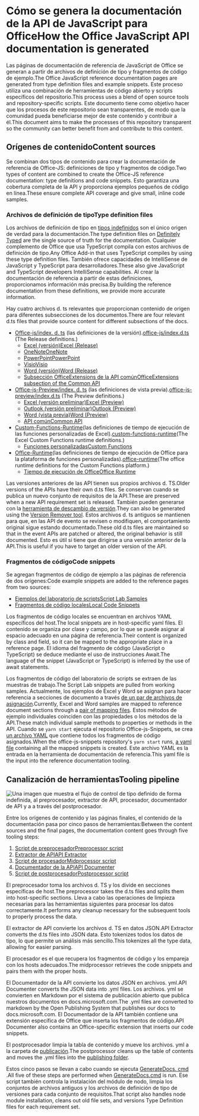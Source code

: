 # <a name="how-the-office-javascript-api-documentation-is-generated"></a><span data-ttu-id="d9dcc-101">Cómo se genera la documentación de la API de JavaScript para Office</span><span class="sxs-lookup"><span data-stu-id="d9dcc-101">How the Office JavaScript API documentation is generated</span></span>

<span data-ttu-id="d9dcc-102">Las páginas de documentación de referencia de JavaScript de Office se generan a partir de archivos de definición de tipo y fragmentos de código de ejemplo.</span><span class="sxs-lookup"><span data-stu-id="d9dcc-102">The Office JavaScript reference documentation pages are generated from type definition files and example snippets.</span></span> <span data-ttu-id="d9dcc-103">Este proceso utiliza una combinación de herramientas de código abierto y scripts específicos del repositorio.</span><span class="sxs-lookup"><span data-stu-id="d9dcc-103">This process uses a blend of open source tools and repository-specific scripts.</span></span> <span data-ttu-id="d9dcc-104">Este documento tiene como objetivo hacer que los procesos de este repositorio sean transparentes, de modo que la comunidad pueda beneficiarse mejor de este contenido y contribuir a él.</span><span class="sxs-lookup"><span data-stu-id="d9dcc-104">This document aims to make the processes of this repository transparent so the community can better benefit from and contribute to this content.</span></span>

## <a name="content-sources"></a><span data-ttu-id="d9dcc-105">Orígenes de contenido</span><span class="sxs-lookup"><span data-stu-id="d9dcc-105">Content sources</span></span>

<span data-ttu-id="d9dcc-106">Se combinan dos tipos de contenido para crear la documentación de referencia de Office-JS: definiciones de tipo y fragmentos de código.</span><span class="sxs-lookup"><span data-stu-id="d9dcc-106">Two types of content are combined to create the Office-JS reference documentation: type definitions and code snippets.</span></span> <span data-ttu-id="d9dcc-107">Esto garantiza una cobertura completa de la API y proporciona ejemplos pequeños de código en línea.</span><span class="sxs-lookup"><span data-stu-id="d9dcc-107">These ensure complete API coverage and give small, inline code samples.</span></span>

### <a name="type-definition-files"></a><span data-ttu-id="d9dcc-108">Archivos de definición de tipo</span><span class="sxs-lookup"><span data-stu-id="d9dcc-108">Type definition files</span></span>

<span data-ttu-id="d9dcc-109">Los archivos de definición de tipo en [tipos indefinidos](https://github.com/DefinitelyTyped/DefinitelyTyped) son el único origen de verdad para la documentación.</span><span class="sxs-lookup"><span data-stu-id="d9dcc-109">The type definition files on [Definitely Typed](https://github.com/DefinitelyTyped/DefinitelyTyped) are the single source of truth for the documentation.</span></span> <span data-ttu-id="d9dcc-110">Cualquier complemento de Office que usa TypeScript compila con estos archivos de definición de tipo.</span><span class="sxs-lookup"><span data-stu-id="d9dcc-110">Any Office Add-in that uses TypeScript compiles by using these type definition files.</span></span> <span data-ttu-id="d9dcc-111">También ofrece capacidades de IntelliSense de JavaScript y TypeScript para desarrolladores.</span><span class="sxs-lookup"><span data-stu-id="d9dcc-111">These also give JavaScript and TypeScript developers IntelliSense capabilities.</span></span> <span data-ttu-id="d9dcc-112">Al crear la documentación de referencia a partir de estas definiciones, proporcionamos información más precisa.</span><span class="sxs-lookup"><span data-stu-id="d9dcc-112">By building the reference documentation from these definitions, we provide more accurate information.</span></span>

<span data-ttu-id="d9dcc-113">Hay cuatro archivos d. ts relevantes que proporcionan contenido de origen para diferentes subsecciones de los documentos.</span><span class="sxs-lookup"><span data-stu-id="d9dcc-113">There are four relevant d.ts files that provide source content for different subsections of the docs.</span></span>

- <span data-ttu-id="d9dcc-114">[Office-js/index. d. ts](https://raw.githubusercontent.com/DefinitelyTyped/DefinitelyTyped/master/types/office-js/index.d.ts) (las definiciones de la versión).</span><span class="sxs-lookup"><span data-stu-id="d9dcc-114">[office-js/index.d.ts](https://raw.githubusercontent.com/DefinitelyTyped/DefinitelyTyped/master/types/office-js/index.d.ts) (The Release definitions.)</span></span>
  - [<span data-ttu-id="d9dcc-115">Excel (versión)</span><span class="sxs-lookup"><span data-stu-id="d9dcc-115">Excel (Release)</span></span>](https://docs.microsoft.com/javascript/api/excel_release)
  - [<span data-ttu-id="d9dcc-116">OneNote</span><span class="sxs-lookup"><span data-stu-id="d9dcc-116">OneNote</span></span>](https://docs.microsoft.com/javascript/api/onenote)
  - [<span data-ttu-id="d9dcc-117">PowerPoint</span><span class="sxs-lookup"><span data-stu-id="d9dcc-117">PowerPoint</span></span>](https://docs.microsoft.com/javascript/api/powerpoint)
  - [<span data-ttu-id="d9dcc-118">Visio</span><span class="sxs-lookup"><span data-stu-id="d9dcc-118">Visio</span></span>](https://docs.microsoft.com/javascript/api/visio)
  - [<span data-ttu-id="d9dcc-119">Word (versión)</span><span class="sxs-lookup"><span data-stu-id="d9dcc-119">Word (Release)</span></span>](https://docs.microsoft.com/javascript/api/word_release)
  - [<span data-ttu-id="d9dcc-120">Subsección OfficeExtensions de la API común</span><span class="sxs-lookup"><span data-stu-id="d9dcc-120">OfficeExtensions subsection of the Common API</span></span>](https://docs.microsoft.com/javascript/api/office)
- <span data-ttu-id="d9dcc-121">[Office-js-Preview/index. d. ts](https://raw.githubusercontent.com/DefinitelyTyped/DefinitelyTyped/master/types/office-js-preview/index.d.ts) (las definiciones de vista previa).</span><span class="sxs-lookup"><span data-stu-id="d9dcc-121">[office-js-preview/index.d.ts](https://raw.githubusercontent.com/DefinitelyTyped/DefinitelyTyped/master/types/office-js-preview/index.d.ts) (The Preview definitions.)</span></span>
  - [<span data-ttu-id="d9dcc-122">Excel (versión preliminar)</span><span class="sxs-lookup"><span data-stu-id="d9dcc-122">Excel (Preview)</span></span>](https://docs.microsoft.com/javascript/api/excel)
  - [<span data-ttu-id="d9dcc-123">Outlook (versión preliminar)</span><span class="sxs-lookup"><span data-stu-id="d9dcc-123">Outlook (Preview)</span></span>](https://docs.microsoft.com/javascript/api/outlook)
  - [<span data-ttu-id="d9dcc-124">Word (vista previa)</span><span class="sxs-lookup"><span data-stu-id="d9dcc-124">Word (Preview)</span></span>](https://docs.microsoft.com/javascript/api/word)
  - [<span data-ttu-id="d9dcc-125">API común</span><span class="sxs-lookup"><span data-stu-id="d9dcc-125">Common API</span></span>](https://docs.microsoft.com/javascript/api/office)
- <span data-ttu-id="d9dcc-126">[Custom-Functions-Runtime](https://github.com/DefinitelyTyped/DefinitelyTyped/blob/master/types/custom-functions-runtime/index.d.ts)(las definiciones de tiempo de ejecución de las funciones personalizadas de Excel).</span><span class="sxs-lookup"><span data-stu-id="d9dcc-126">[custom-functions-runtime](https://github.com/DefinitelyTyped/DefinitelyTyped/blob/master/types/custom-functions-runtime/index.d.ts)(The Excel Custom Functions runtime definitions.)</span></span>
  - [<span data-ttu-id="d9dcc-127">Funciones personalizadas</span><span class="sxs-lookup"><span data-stu-id="d9dcc-127">Custom Functions</span></span>](https://docs.microsoft.com/javascript/api/custom-functions-runtime)
- <span data-ttu-id="d9dcc-128">[Office-Runtime](https://github.com/DefinitelyTyped/DefinitelyTyped/blob/master/types/office-runtime/index.d.ts)(las definiciones de tiempo de ejecución de Office para la plataforma de funciones personalizadas).</span><span class="sxs-lookup"><span data-stu-id="d9dcc-128">[office-runtime](https://github.com/DefinitelyTyped/DefinitelyTyped/blob/master/types/office-runtime/index.d.ts)(The office runtime definitions for the Custom Functions platform.)</span></span>
  - [<span data-ttu-id="d9dcc-129">Tiempo de ejecución de Office</span><span class="sxs-lookup"><span data-stu-id="d9dcc-129">Office Runtime</span></span>](https://docs.microsoft.com/javascript/api/office-runtime)

<span data-ttu-id="d9dcc-130">Las versiones anteriores de las API tienen sus propios archivos d. TS.</span><span class="sxs-lookup"><span data-stu-id="d9dcc-130">Older versions of the APIs have their own d.ts files.</span></span> <span data-ttu-id="d9dcc-131">Se conservan cuando se publica un nuevo conjunto de requisitos de la API.</span><span class="sxs-lookup"><span data-stu-id="d9dcc-131">These are preserved when a new API requirement set is released.</span></span> <span data-ttu-id="d9dcc-132">También pueden generarse con la [herramienta de descambio de versión](https://github.com/OfficeDev/office-js-docs-reference/blob/master/generate-docs/tools/VersionRemover.ts).</span><span class="sxs-lookup"><span data-stu-id="d9dcc-132">They can also be generated using the [Version Remover tool](https://github.com/OfficeDev/office-js-docs-reference/blob/master/generate-docs/tools/VersionRemover.ts).</span></span> <span data-ttu-id="d9dcc-133">Estos archivos d. ts antiguos se mantienen para que, en las API de evento se revisen o modifiquen, el comportamiento original sigue estando documentado.</span><span class="sxs-lookup"><span data-stu-id="d9dcc-133">These old d.ts files are maintained so that in the event APIs are patched or altered, the original behavior is still documented.</span></span> <span data-ttu-id="d9dcc-134">Esto es útil si tiene que dirigirse a una versión anterior de la API.</span><span class="sxs-lookup"><span data-stu-id="d9dcc-134">This is useful if you have to target an older version of the API.</span></span>

### <a name="code-snippets"></a><span data-ttu-id="d9dcc-135">Fragmentos de código</span><span class="sxs-lookup"><span data-stu-id="d9dcc-135">Code snippets</span></span>

<span data-ttu-id="d9dcc-136">Se agregan fragmentos de código de ejemplo a las páginas de referencia de dos orígenes:</span><span class="sxs-lookup"><span data-stu-id="d9dcc-136">Code example snippets are added to the reference pages from two sources:</span></span>

- [<span data-ttu-id="d9dcc-137">Ejemplos del laboratorio de scripts</span><span class="sxs-lookup"><span data-stu-id="d9dcc-137">Script Lab Samples</span></span>](https://github.com/OfficeDev/office-js-snippets)
- [<span data-ttu-id="d9dcc-138">Fragmentos de código locales</span><span class="sxs-lookup"><span data-stu-id="d9dcc-138">Local Code Snippets</span></span>](https://github.com/OfficeDev/office-js-docs-reference/tree/master/docs/code-snippets)

<span data-ttu-id="d9dcc-139">Los fragmentos de código locales se encuentran en archivos YAML específicos del host.</span><span class="sxs-lookup"><span data-stu-id="d9dcc-139">The local snippets are in host-specific yaml files.</span></span> <span data-ttu-id="d9dcc-140">El contenido se organiza por clase y campo, por lo que se puede asignar al espacio adecuado en una página de referencia.</span><span class="sxs-lookup"><span data-stu-id="d9dcc-140">Their content is organized by class and field, so it can be mapped to the appropriate place in a reference page.</span></span> <span data-ttu-id="d9dcc-141">El idioma del fragmento de código (JavaScript o TypeScript) se deduce mediante el uso de instrucciones Await.</span><span class="sxs-lookup"><span data-stu-id="d9dcc-141">The language of the snippet (JavaScript or TypeScript) is inferred by the use of await statements.</span></span>

<span data-ttu-id="d9dcc-142">Los fragmentos de código del laboratorio de scripts se extraen de las muestras de trabajo.</span><span class="sxs-lookup"><span data-stu-id="d9dcc-142">The Script Lab snippets are pulled from working samples.</span></span> <span data-ttu-id="d9dcc-143">Actualmente, los ejemplos de Excel y Word se asignan para hacer referencia a secciones de documento a través [de un par de archivos de asignación](https://github.com/OfficeDev/office-js-snippets/tree/master/snippet-extractor-metadata).</span><span class="sxs-lookup"><span data-stu-id="d9dcc-143">Currently, Excel and Word samples are mapped to reference document sections through a [pair of mapping files](https://github.com/OfficeDev/office-js-snippets/tree/master/snippet-extractor-metadata).</span></span> <span data-ttu-id="d9dcc-144">Estos métodos de ejemplo individuales coinciden con las propiedades o los métodos de la API.</span><span class="sxs-lookup"><span data-stu-id="d9dcc-144">These match individual sample methods to properties or methods in the API.</span></span> <span data-ttu-id="d9dcc-145">Cuando se `yarn start` ejecuta el repositorio Office-js-Snippets, se crea [un archivo YAML](https://github.com/OfficeDev/office-js-snippets/blob/master/snippet-extractor-output/snippets.yaml) que contiene todos los fragmentos de código asignados.</span><span class="sxs-lookup"><span data-stu-id="d9dcc-145">When the office-js-snippets repository's `yarn start` runs, [a yaml file](https://github.com/OfficeDev/office-js-snippets/blob/master/snippet-extractor-output/snippets.yaml) containing all the mapped snippets is created.</span></span> <span data-ttu-id="d9dcc-146">Este archivo YAML es la entrada en la herramienta de documentación de referencia.</span><span class="sxs-lookup"><span data-stu-id="d9dcc-146">This yaml file is the input into the reference documentation tooling.</span></span>

## <a name="tooling-pipeline"></a><span data-ttu-id="d9dcc-147">Canalización de herramientas</span><span class="sxs-lookup"><span data-stu-id="d9dcc-147">Tooling pipeline</span></span>

![Una imagen que muestra el flujo de control de tipo definido de forma indefinida, al preprocesador, extractor de API, procesador, documentador de API y a a través del postprocesador.](ToolingPipeline.png)

<span data-ttu-id="d9dcc-149">Entre los orígenes de contenido y las páginas finales, el contenido de la documentación pasa por cinco pasos de herramientas:</span><span class="sxs-lookup"><span data-stu-id="d9dcc-149">Between the content sources and the final pages, the documentation content goes through five tooling steps:</span></span>

1. [<span data-ttu-id="d9dcc-150">Script de preprocesador</span><span class="sxs-lookup"><span data-stu-id="d9dcc-150">Preprocessor script</span></span>](https://github.com/OfficeDev/office-js-docs-reference/blob/master/generate-docs/scripts/preprocessor.ts)
1. [<span data-ttu-id="d9dcc-151">Extractor de API</span><span class="sxs-lookup"><span data-stu-id="d9dcc-151">API Extractor</span></span>](https://api-extractor.com/)
1. [<span data-ttu-id="d9dcc-152">Script de procesador</span><span class="sxs-lookup"><span data-stu-id="d9dcc-152">Midprocessor script</span></span>](https://github.com/OfficeDev/office-js-docs-reference/blob/master/generate-docs/scripts/midprocessor.ts)
1. [<span data-ttu-id="d9dcc-153">Documentador de la API</span><span class="sxs-lookup"><span data-stu-id="d9dcc-153">API Documenter</span></span>](https://github.com/microsoft/rushstack/blob/master/apps/api-documenter/README.md)
1. [<span data-ttu-id="d9dcc-154">Script de postprocesador</span><span class="sxs-lookup"><span data-stu-id="d9dcc-154">Postprocessor script</span></span>](https://github.com/OfficeDev/office-js-docs-reference/blob/master/generate-docs/scripts/postprocessor.ts)

<span data-ttu-id="d9dcc-155">El preprocesador toma los archivos d. TS y los divide en secciones específicas de host.</span><span class="sxs-lookup"><span data-stu-id="d9dcc-155">The preprocessor takes the d.ts files and splits them into host-specific sections.</span></span> <span data-ttu-id="d9dcc-156">Lleva a cabo las operaciones de limpieza necesarias para las herramientas siguientes para procesar los datos correctamente.</span><span class="sxs-lookup"><span data-stu-id="d9dcc-156">It performs any cleanup necessary for the subsequent tools to properly process the data.</span></span>

<span data-ttu-id="d9dcc-157">El extractor de API convierte los archivos d. TS en datos JSON.</span><span class="sxs-lookup"><span data-stu-id="d9dcc-157">API Extractor converts the d.ts files into JSON data.</span></span> <span data-ttu-id="d9dcc-158">Esto tokenizes todos los datos de tipo, lo que permite un análisis más sencillo.</span><span class="sxs-lookup"><span data-stu-id="d9dcc-158">This tokenizes all the type data, allowing for easier parsing.</span></span>

<span data-ttu-id="d9dcc-159">El procesador es el que recupera los fragmentos de código y los empareja con los hosts adecuados.</span><span class="sxs-lookup"><span data-stu-id="d9dcc-159">The midprocessor retrieves the code snippets and pairs them with the proper hosts.</span></span>

<span data-ttu-id="d9dcc-160">El Documentador de la API convierte los datos JSON en archivos. yml.</span><span class="sxs-lookup"><span data-stu-id="d9dcc-160">API Documenter converts the JSON data into .yml files.</span></span> <span data-ttu-id="d9dcc-161">Los archivos. yml se convierten en Markdown por el sistema de publicación abierto que publica nuestros documentos en docs.microsoft.com.</span><span class="sxs-lookup"><span data-stu-id="d9dcc-161">The .yml files are converted to markdown by the Open Publishing System that publishes our docs to docs.microsoft.com.</span></span> <span data-ttu-id="d9dcc-162">El Documentador de la API también contiene una extensión específica de Office que inserta los fragmentos de código.</span><span class="sxs-lookup"><span data-stu-id="d9dcc-162">API Documenter also contains an Office-specific extension that inserts our code snippets.</span></span>

<span data-ttu-id="d9dcc-163">El postprocesador limpia la tabla de contenido y mueve los archivos. yml a la carpeta de [publicación](https://github.com/OfficeDev/office-js-docs-reference/tree/master/docs/docs-ref-autogen).</span><span class="sxs-lookup"><span data-stu-id="d9dcc-163">The postprocessor cleans up the table of contents and moves the .yml files into the [publishing folder](https://github.com/OfficeDev/office-js-docs-reference/tree/master/docs/docs-ref-autogen).</span></span>

<span data-ttu-id="d9dcc-164">Estos cinco pasos se llevan a cabo cuando se ejecuta [GenerateDocs. cmd](https://github.com/OfficeDev/office-js-docs-reference/blob/master/generate-docs/GenerateDocs.cmd) .</span><span class="sxs-lookup"><span data-stu-id="d9dcc-164">All five of these steps are performed when [GenerateDocs.cmd](https://github.com/OfficeDev/office-js-docs-reference/blob/master/generate-docs/GenerateDocs.cmd) is run.</span></span> <span data-ttu-id="d9dcc-165">Ese script también controla la instalación del módulo de nodo, limpia los conjuntos de archivos antiguos y los archivos de definición de tipo de versiones para cada conjunto de requisitos.</span><span class="sxs-lookup"><span data-stu-id="d9dcc-165">That script also handles node module installation, cleans out old file sets, and versions Type Definition files for each requirement set.</span></span>
